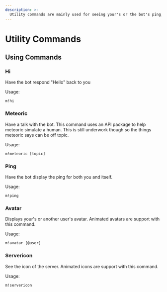 ```yaml
---
description: >-
  Utility commands are mainly used for seeing your's or the bot's ping, or to view the avatar of a user. None of these commands require both the bot nor author to have any certain role permissions, but this could change with new commands added for the utility category.
---
```


# Utility Commands

## Using Commands

### Hi

Have the bot respond "Hello" back to you

Usage:

```
m!hi
```

### Meteoric

Have a talk with the bot. This command uses an API package to help meteoric simulate a human. This is still underwork though so the things meteoric says can be off topic.

Usage:

```
m!meteoric [topic]
```

### Ping

Have the bot display the ping for both you and itself.

Usage:

```
m!ping
```

### Avatar

Displays your's or another user's avatar. Animated avatars are support with this command.

Usage:

```
m!avatar [@user]
```

### Servericon

See the icon of the server. Animated icons are support with this command.

Usage:

```
m!servericon
```